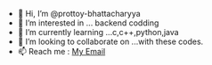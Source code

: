 - 👋 Hi, I’m @prottoy-bhattacharyya
- 👀 I’m interested in ... backend codding
- 🌱 I’m currently learning ...c,c++,python,java
- 💞️ I’m looking to collaborate on ...with these codes.
- 📫 Reach me : [My Email](prottoybhattacharya@gmail.com)

<!---
prottoy-bhattacharyya/prottoy-bhattacharyya is a ✨ special ✨ repository because its `README.md` (this file) appears on your GitHub profile.
You can click the Preview link to take a look at your changes.
--->
